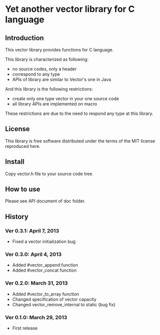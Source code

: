# Yet another vector library for C language

## Introduction

This vector library provides functions for C language.

This library is characterized as following:

- no source codes, only a header
- correspond to any type
- APIs of library are similar to Vector's one in Java

And this library is the following restrictions:

- create only one type vector in your one source code
- all library APIs are implemented on macro

These restrictions are due to the need to respond any type at this library.

## License

This library is free software distributed under the terms of the MIT license
reproduced here.

## Install

Copy vector.h file to your source code tree.

## How to use

Please see API document of doc folder.

## History

### Ver 0.3.1: April 7, 2013
- Fixed a vector initialization bug

### Ver 0.3.0: April 4, 2013
- Added #vector_append function
- Added #vector_concat function

### Ver 0.2.0: March 31, 2013
- Added #vector_to_array function
- Changed specification of vector capacity
- Changed vector_remove_internal to static (bug fix)

### Ver 0.1.0: March 29, 2013
- First release
